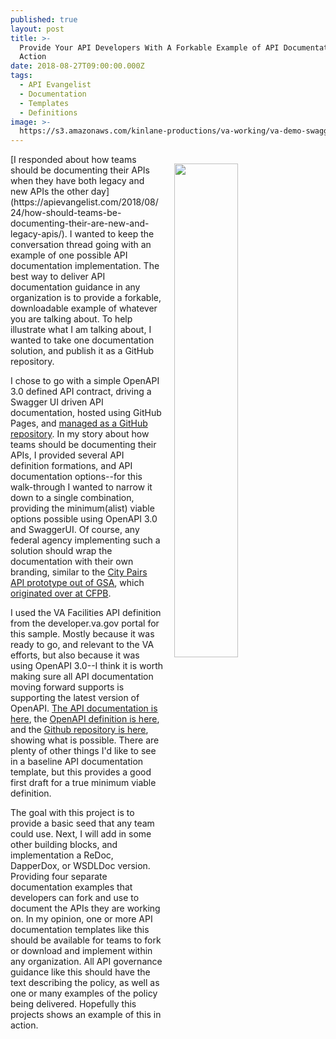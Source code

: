 ```yaml
---
published: true
layout: post
title: >-
  Provide Your API Developers With A Forkable Example of API Documentation In
  Action
date: 2018-08-27T09:00:00.000Z
tags:
  - API Evangelist
  - Documentation
  - Templates
  - Definitions
image: >-
  https://s3.amazonaws.com/kinlane-productions/va-working/va-demo-swagger-ui-documentation.png
---
```

<p><img src="{{ page.image }}" width="45%" align="right" style="padding: 15px;" /></p>[I responded about how teams should be documenting their APIs when they have both legacy and new APIs the other day](https://apievangelist.com/2018/08/24/how-should-teams-be-documenting-their-are-new-and-legacy-apis/). I wanted to keep the conversation thread going with an example of one possible API documentation implementation. The best way to deliver API documentation guidance in any organization is to provide a forkable, downloadable example of whatever you are talking about. To help illustrate what I am talking about, I wanted to take one documentation solution, and publish it as a GitHub repository.

I chose to go with a simple OpenAPI 3.0 defined API contract, driving a Swagger UI driven API documentation, hosted using GitHub Pages, and [managed as a GitHub repository](https://github.com/va-working/openapi-documentation). In my story about how teams should be documenting their APIs, I provided several API definition formations, and API documentation options--for this walk-through I wanted to narrow it down to a single combination, providing the minimum(alist) viable options possible using OpenAPI 3.0 and SwaggerUI. Of course, any federal agency implementing such a solution should wrap the documentation with their own branding, similar to the [City Pairs API prototype out of GSA](https://gsa.github.io/prototype-city-pairs-api-documentation/api-docs/), which [originated over at CFPB](http://cfpb.github.io/api/ccdb/).

I used the VA Facilities API definition from the developer.va.gov portal for this sample. Mostly because it was ready to go, and relevant to the VA efforts, but also because it was using OpenAPI 3.0--I think it is worth making sure all API documentation moving forward supports is supporting the latest version of OpenAPI. [The API documentation is here](https://va-working.github.io/openapi-documentation/), the [OpenAPI definition is here](https://github.com/va-working/openapi-documentation/blob/master/openapi/openapi.json), and the [Github repository is here](https://github.com/va-working/openapi-documentation), showing what is possible. There are plenty of other things I'd like to see in a baseline API documentation template, but this provides a good first draft for a true minimum viable definition.

The goal with this project is to provide a basic seed that any team could use. Next, I will add in some other building blocks, and implementation a ReDoc, DapperDox, or WSDLDoc version. Providing four separate documentation examples that developers can fork and use to document the APIs they are working on. In my opinion, one or more API documentation templates like this should be available for teams to fork or download and implement within any organization. All API governance guidance like this should have the text describing the policy, as well as one or many examples of the policy being delivered. Hopefully this projects shows an example of this in action.
